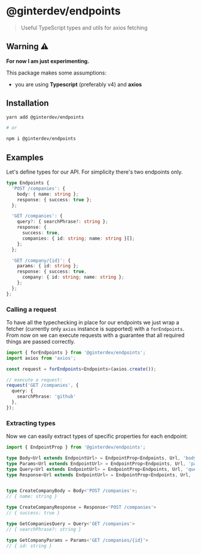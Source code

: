 # @ginterdev/endpoints

> Useful TypeScript types and utils for axios fetching

## Warning :warning:

**For now I am just experimenting.**

This package makes some assumptions:

- you are using **Typescript** (preferably v4) and **axios**

## Installation

```bash
yarn add @ginterdev/endpoints

# or

npm i @ginterdev/endpoints
```

## Examples

Let's define types for our API. For simplicity there's two endpoints only.

```ts
type Endpoints {
  'POST /companies': {
    body: { name: string };
    response: { success: true };
  };

  'GET /companies': {
    query?: { searchPhrase?: string };
    response: {
      success: true,
      companies: { id: string; name: string }[];
    };
  };

  'GET /company/{id}': {
    params: { id: string };
    response: { success: true,
      company: { id: string; name: string };
    };
  };
};
```

### Calling a request

To have all the typechecking in place for our endpoints we just wrap a fetcher (currently only `axios` instance is supported) with a `forEndpoints`. From now on we can execute requests with a guarantee that all required things are passed correctly.

```ts
import { forEndpoints } from '@ginterdev/endpoints';
import axios from 'axios';

const request = forEndpoints<Endpoints>(axios.create());

// execute a request:
request('GET /companies', {
  query: {
    searchPhrase: 'github'
  },
});
```

### Extracting types

Now we can easily extract types of specific properties for each endpoint:

```ts
import { EndpointProp } from '@ginterdev/endpoints';

type Body<Url extends EndpointUrl> = EndpointProp<Endpoints, Url, 'body'>;
type Params<Url extends EndpointUrl> = EndpointProp<Endpoints, Url, 'params'>;
type Query<Url extends EndpointUrl> = EndpointProp<Endpoints, Url, 'query'>;
type Response<Url extends EndpointUrl> = EndpointProp<Endpoints, Url, 'response'>;


type CreateCompanyBody = Body<'POST /companies'>;
// { name: string }

type CreateCompanyResponse = Response<'POST /companies'>
// { success: true }

type GetCompaniesQuery = Query<'GET /companies'>
// { searchPhrase?: string }

type GetCompanyParams = Params<'GET /companies/{id}'>
// { id: string }
```
